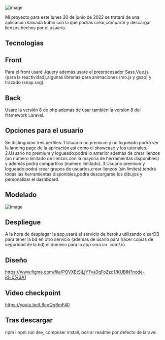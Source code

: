 ![image](https://user-images.githubusercontent.com/55782974/163437904-dfe9703e-cf2a-4536-bd85-ddd1de44e3e1.png)

Mi proyecto para este lunes 20 de junio de 2022 se tratará de una aplicación llamada kubin con la que podrás crear,compartir y descargar lienzos hechos por el usuario.

## Tecnologias
## Front
Para el front usaré Jquery además usaré el preprocesador Sass,Vue.js (para la reactividad),algunas librerias para animaciones (mo.js y gsap) y trazado (snap.svg).
## Back
Usaré la versión 8 de php además de usar también la version 8 del framework Laravel.
## Opciones para el usuario
Se distinguirán tres perfiles:
1.Usuario no premium y no logueado:podrá ver la landing page de la aplicación asi como el showcase y los tutoriales.
2.Usuario no premium y logueado:podrá lo anterior además de crear lienzos (un número limitado de lienzos.con la mayoria de herramientas disponibles) y además podrá compartilos (numero limitado).
3.Usuario premium y logueado:podrá crear grupos de usuarios,crear lienzos (sin limites),tendrá todas las herramientas disponibles,podrá descargarse los dibujos y personalizar el dashboard.
## Modelado
![image](https://user-images.githubusercontent.com/55782974/168255869-80b7c9c6-384b-4708-bf27-cc291f66eccd.png)

## Despliegue
A la hora de desplegar la app,usaré el servicio de heroku utilizando clearDB para tener la bd en otro servicio (ademas de usarlo para hacer copias de seguridad de la bd),el dominio para la app sera un .com/.io
## Diseño
https://www.figma.com/file/POVXEtSiLjYTva3qFoZzq1/KUBIN?node-id=0%3A1
## Video checkpoint
https://youtu.be/L8coQg8mF40
## Tras descargar
npm i
npm run dev,
composer install,
borrar readme por defecto de laravel.

